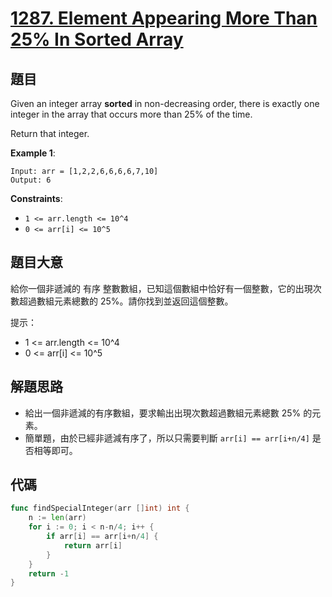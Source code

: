 # [1287. Element Appearing More Than 25% In Sorted Array](https://leetcode.com/problems/element-appearing-more-than-25-in-sorted-array/)



## 題目

Given an integer array **sorted** in non-decreasing order, there is exactly one integer in the array that occurs more than 25% of the time.

Return that integer.

**Example 1**:

```
Input: arr = [1,2,2,6,6,6,6,7,10]
Output: 6
```

**Constraints**:

- `1 <= arr.length <= 10^4`
- `0 <= arr[i] <= 10^5`

## 題目大意

給你一個非遞減的 有序 整數數組，已知這個數組中恰好有一個整數，它的出現次數超過數組元素總數的 25%。請你找到並返回這個整數。

提示：

- 1 <= arr.length <= 10^4
- 0 <= arr[i] <= 10^5

## 解題思路

- 給出一個非遞減的有序數組，要求輸出出現次數超過數組元素總數 25% 的元素。
- 簡單題，由於已經非遞減有序了，所以只需要判斷 `arr[i] == arr[i+n/4]` 是否相等即可。

## 代碼

```go
func findSpecialInteger(arr []int) int {
	n := len(arr)
	for i := 0; i < n-n/4; i++ {
		if arr[i] == arr[i+n/4] {
			return arr[i]
		}
	}
	return -1
}
```